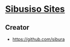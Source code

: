 
# [Sibusiso Sites](https://sibura.github.io/sibusiso.github.io/)


## Creator

* https://github.com/sibura

